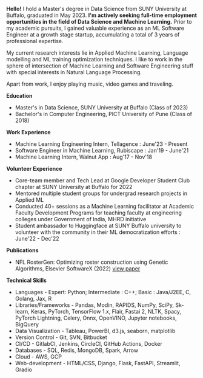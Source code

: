 **Hello!**
I hold a Master's degree in Data Science from SUNY University at Buffalo, graduated in May 2023. **I'm actively seeking full-time employment opportunities in the field of Data Science and Machine Learning.** Prior to my academic pursuits, I gained valuable experience as an ML Software Engineer at a growth stage startup, accumulating a total of 3 years of professional expertise.

My current research interests lie in Applied Machine Learning, Language modelling and ML training optimization techniques. I like to work in the sphere of intersection of Machine Learning and Software Engineering stuff with special interests in Natural Language Processing.

Apart from work, I enjoy playing music, video games and traveling.

**Education**
* Master's in Data Science, SUNY University at Buffalo (Class of 2023)
* Bachelor's in Computer Engineering, PICT University of Pune (Class of 2018)

**Work Experience**
* Machine Learning Engineering Intern, Tellagence : June'23 - Present
* Software Engineer in Machine Learning, Rubiscape : Jan'19 - June'21
* Machine Learning Intern, Walnut App : Aug'17 - Nov'18

**Volunteer Experience**
* Core-team member and Tech Lead at Google Developer Student Club chapter at SUNY University at Buffalo for 2022
* Mentored multiple student groups for undergrad research projects in Applied ML
* Conducted 40+ sessions as a Machine Learning facilitator at Academic Faculty Development Programs for teaching faculty at engineering colleges under Government of India, MHRD initiative 
* Student ambassador to Huggingface at SUNY Buffalo university to volunteer with the community in their ML democratization efforts : June'22 - Dec'22

**Publications**
* NFL RosterGen: Optimizing roster construction using Genetic Algorithms, Elsevier SoftwareX (2022) [view paper](https://papers.ssrn.com/sol3/papers.cfm?abstract_id=4160518)

**Technical Skills**
*	Languages - Expert: Python; Intermediate : C++; Basic : Java/J2EE, C, Golang, Jax, R
*	Libraries/Frameworks - Pandas, Modin, RAPIDS, NumPy, SciPy, Sk-learn, Keras, PyTorch, TensorFlow 1.x, Flair, Fastai 2, NLTK, Spacy, PyTorch Lightning, Celery, Onnx, OpenVINO, Jupyter notebooks, BigQuery
*	Data Visualization - Tableau, PowerBI, d3.js, seaborn, matplotlib 
*	Version Control - Git, SVN, Bitbucket
*	CI/CD - GitlabCI, Jenkins, CircleCI, GitHub Actions, Docker
*	Databases - SQL, Redis, MongoDB, Spark, Arrow
*	Cloud - AWS, GCP
*	Web-development - HTML/CSS, Django, Flask, FastAPI, Streamlit, Gradio


